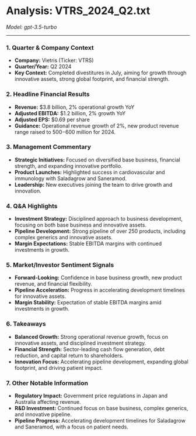 # Analysis: VTRS_2024_Q2.txt

*Model: gpt-3.5-turbo*

---

### 1. Quarter & Company Context
- **Company:** Vietris (Ticker: VTRS)
- **Quarter/Year:** Q2 2024
- **Key Context:** Completed divestitures in July, aiming for growth through innovative assets, strong global footprint, and financial strength.

### 2. Headline Financial Results
- **Revenue:** $3.8 billion, 2% operational growth YoY
- **Adjusted EBITDA:** $1.2 billion, 2% growth YoY
- **Adjusted EPS:** $0.69 per share
- **Guidance:** Operational revenue growth of 2%, new product revenue range raised to $500-$600 million for 2024.

### 3. Management Commentary
- **Strategic Initiatives:** Focused on diversified base business, financial strength, and expanding innovative portfolio.
- **Product Launches:** Highlighted success in cardiovascular and immunology with Saladagrow and Saneramod.
- **Leadership:** New executives joining the team to drive growth and innovation.

### 4. Q&A Highlights
- **Investment Strategy:** Disciplined approach to business development, focusing on both base business and innovative assets.
- **Pipeline Development:** Strong pipeline of over 250 products, including complex generics and innovative assets.
- **Margin Expectations:** Stable EBITDA margins with continued investments in growth.

### 5. Market/Investor Sentiment Signals
- **Forward-Looking:** Confidence in base business growth, new product revenue, and financial flexibility.
- **Pipeline Acceleration:** Progress in accelerating development timelines for innovative assets.
- **Margin Stability:** Expectation of stable EBITDA margins amid investments in growth.

### 6. Takeaways
- **Balanced Growth:** Strong operational revenue growth, focus on innovative assets, and disciplined investment strategy.
- **Financial Strength:** Sector-leading cash flow generation, debt reduction, and capital return to shareholders.
- **Innovation Focus:** Accelerating pipeline development, expanding global footprint, and driving patient impact.

### 7. Other Notable Information
- **Regulatory Impact:** Government price regulations in Japan and Australia affecting revenue.
- **R&D Investment:** Continued focus on base business, complex generics, and innovative pipeline.
- **Pipeline Progress:** Accelerating development timelines for Saladagrow and Saneramod, with a focus on patient needs.